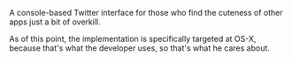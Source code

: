A console-based Twitter interface for those who find the cuteness of other apps just a bit of overkill.

As of this point, the implementation is specifically targeted at OS-X, because that's what the developer uses, so that's what he cares about.